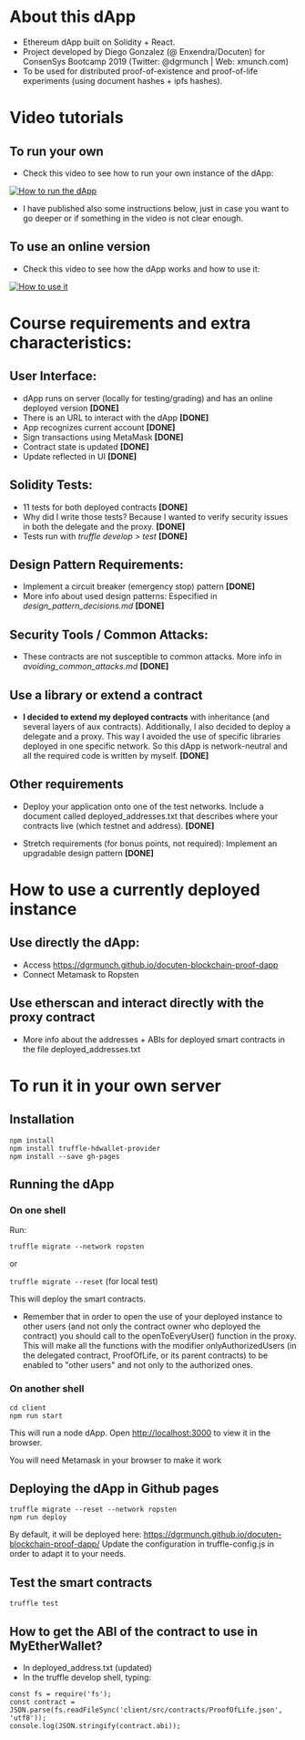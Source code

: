 # About this dApp

* Ethereum dApp built on Solidity + React.
* Project developed by Diego Gonzalez (@ Enxendra/Docuten) for ConsenSys Bootcamp 2019 (Twitter: @dgrmunch | Web: xmunch.com)
* To be used for distributed proof-of-existence and proof-of-life experiments (using document hashes + ipfs hashes).


# Video tutorials 

## To run your own

* Check this video to see how to run your own instance of the dApp:

[![How to run the dApp](http://img.youtube.com/vi/U5QU9qvx7fA/0.jpg)](https://www.youtube.com/watch?v=U5QU9qvx7fA "How to run the dApp")

* I have published also some instructions below, just in case you want to go deeper or if something in the video is not clear enough.

## To use an online version

* Check this video to see how the dApp works and how to use it:

[![How to use it](http://img.youtube.com/vi/p14buBTG1kY/0.jpg)](https://www.youtube.com/watch?v=p14buBTG1kY "How to use it")


# Course requirements and extra characteristics:


## User Interface:

* dApp runs on server (locally for testing/grading) and has an online deployed version **[DONE]**
* There is an URL to interact with the dApp  **[DONE]**
* App recognizes current account  **[DONE]**
* Sign transactions using MetaMask **[DONE]**
* Contract state is updated  **[DONE]**
* Update reflected in UI  **[DONE]**

## Solidity Tests:

* 11 tests for both deployed contracts  **[DONE]**
* Why did I write those tests? Because I wanted to verify security issues in both the delegate and the proxy.  **[DONE]**
* Tests run with *truffle develop > test*  **[DONE]**

##  Design Pattern Requirements:

* Implement a circuit breaker (emergency stop) pattern  **[DONE]**
* More info about used design patterns: Especified in *design_pattern_decisions.md*  **[DONE]**

## Security Tools / Common Attacks:

* These contracts are not susceptible to common attacks. More info in *avoiding_common_attacks.md*  **[DONE]**


##   Use a library or extend a contract

* **I decided to extend my deployed contracts** with inheritance (and several layers of aux contracts). Additionally, I also decided to deploy a delegate and a proxy. This way I avoided the use of specific libraries deployed in one specific network. So this dApp is network-neutral and all the required code is written by myself. **[DONE]**

  
##  Other requirements

* Deploy your application onto one of the test networks. Include a document called deployed_addresses.txt that describes where your contracts live (which testnet and address).  **[DONE]**

* Stretch requirements (for bonus points, not required): Implement an upgradable design pattern  **[DONE]**


# How to use a currently deployed instance

## Use directly the dApp:
* Access https://dgrmunch.github.io/docuten-blockchain-proof-dapp
* Connect Metamask to Ropsten

## Use etherscan and interact directly with the proxy contract
* More info about the addresses + ABIs for deployed smart contracts in the file deployed_addresses.txt

# To run it in your own server

## Installation

```
npm install
npm install truffle-hdwallet-provider
npm install --save gh-pages

```

## Running the dApp

### On one shell

Run:

`truffle migrate --network ropsten`

or

`truffle migrate --reset` (for local test)


This will deploy the smart contracts.

* Remember that in order to open the use of your deployed instance to other users (and not only the contract owner who deployed the contract) you should call to the openToEveryUser() function in the proxy. This will make all the functions with the modifier onlyAuthorizedUsers (in the delegated contract, ProofOfLife, or its parent contracts) to be enabled to "other users" and not only to the authorized ones.

### On another shell


```
cd client
npm run start

```
This will run a node dApp. Open [http://localhost:3000](http://localhost:3000) to view it in the browser.

You will need Metamask in your browser to make it work<br>


## Deploying the dApp in Github pages

```
truffle migrate --reset --network ropsten
npm run deploy

```

By default, it will be deployed here: https://dgrmunch.github.io/docuten-blockchain-proof-dapp/
Update the configuration in truffle-config.js in order to adapt it to your needs.

## Test the smart contracts

`truffle test`

## How to get the ABI of the contract to use in MyEtherWallet?

* In deployed_address.txt (updated)
* In the truffle develop shell, typing:

```
const fs = require('fs');
const contract = JSON.parse(fs.readFileSync('client/src/contracts/ProofOfLife.json', 'utf8'));
console.log(JSON.stringify(contract.abi));

```
